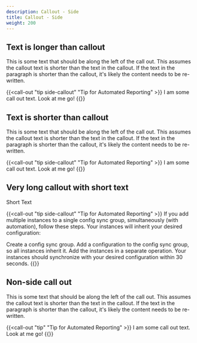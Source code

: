 ```yaml
---
description: Callout - Side
title: Callout - Side
weight: 200
---
```


## Text is longer than callout
This is some text that should be along the left of the call out.
This assumes the callout text is shorter than the text in the callout.
If the text in the paragraph is shorter than the callout, it's likely
the content needs to be re-written.

{{<call-out "tip side-callout" "Tip for Automated Reporting" >}}
I am some call out text. Look at me go!
{{</call-out>}}

## Text is shorter than callout

This is some text that should be along the left of the call out.
This assumes the callout text is shorter than the text in the callout.
If the text in the paragraph is shorter than the callout, it's likely
the content needs to be re-written.

{{<call-out "tip side-callout" "Tip for Automated Reporting" >}}
I am some call out text. Look at me go!
{{</call-out>}}

## Very long callout with short text

Short Text

{{<call-out "tip side-callout" "Tip for Automated Reporting" >}}
If you add multiple instances to a single config sync group, simultaneously (with automation), follow these steps. Your instances will inherit your desired configuration:

Create a config sync group.
Add a configuration to the config sync group, so all instances inherit it.
Add the instances in a separate operation.
Your instances should synchronize with your desired configuration within 30 seconds.
{{</call-out>}}


## Non-side call out

This is some text that should be along the left of the call out.
This assumes the callout text is shorter than the text in the callout.
If the text in the paragraph is shorter than the callout, it's likely
the content needs to be re-written.

{{<call-out "tip" "Tip for Automated Reporting" >}}
I am some call out text. Look at me go!
{{</call-out>}}